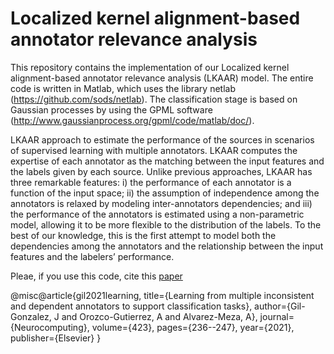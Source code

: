 # Localized kernel alignment-based annotator relevance analysis

This repository contains the implementation of our Localized kernel alignment-based annotator relevance analysis (LKAAR) model. The entire code is written in Matlab, which uses the library netlab (https://github.com/sods/netlab). The classification stage is based on Gaussian processes by using the GPML software (http://www.gaussianprocess.org/gpml/code/matlab/doc/).

LKAAR approach to estimate the performance of the sources in scenarios of supervised learning with multiple annotators. LKAAR computes the expertise of each annotator as the matching between the input features and the labels given by each source. Unlike previous approaches, LKAAR has three remarkable features: i) the performance of each annotator is a function of the input space; ii) the assumption of independence among the annotators is relaxed by modeling inter-annotators dependencies; and iii) the performance of the annotators is estimated using a non-parametric model, allowing it to be more flexible to the distribution of the labels. To the best of our knowledge, this is the first attempt to model both the dependencies among the annotators and the relationship between the input features and the labelers’ performance.

Pleae, if you use this code, cite this [paper](https://www.sciencedirect.com/science/article/pii/S0925231220316039?casa_token=Of51GiZn1LAAAAAA:xqgvDaBu7C9nDiEZ_DDs1aWvmlB_stG21NYSdQqI38aNBGcN_cagbr8h6hiFC5IPXpq9ftam)

@misc@article{gil2021learning,
  title={Learning from multiple inconsistent and dependent annotators to support classification tasks},
  author={Gil-Gonzalez, J and Orozco-Gutierrez, A and Alvarez-Meza, A},
  journal={Neurocomputing},
  volume={423},
  pages={236--247},
  year={2021},
  publisher={Elsevier}
}
